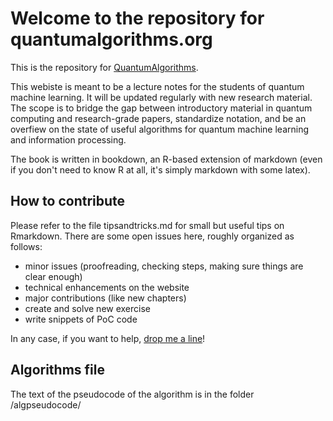 # Welcome to the repository for quantumalgorithms.org

This is the repository for [QuantumAlgorithms](https://quantumalgorithms.org). 

This webiste is meant to be a lecture notes for the students of quantum machine learning. 
It will be updated regularly with new research material. The scope is to bridge the gap between introductory material in quantum computing
and research-grade papers, standardize notation, and be an overfiew on the state of useful algorithms for quantum machine learning and information processing.

The book is written in bookdown, an R-based extension of markdown (even if you don't need to know R at all, it's simply markdown with some latex). 

## How to contribute

Please refer to the file tipsandtricks.md for small but useful tips on Rmarkdown. 
There are some open issues here, roughly organized as follows:

- minor issues (proofreading, checking steps, making sure things are clear enough)
- technical enhancements on the website
- major contributions (like new chapters)
- create and solve new exercise
- write snippets of PoC code

In any case, if you want to help, [drop me a line](mailto://scinawa@luongo.pro)!

## Algorithms file
The text of the pseudocode of the algorithm is in the folder /algpseudocode/

